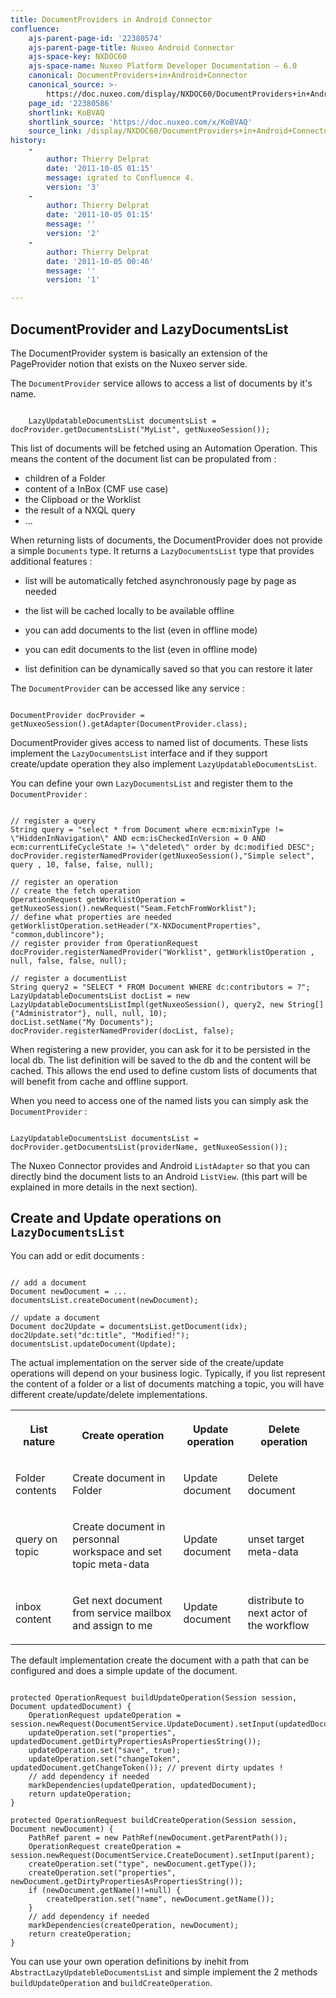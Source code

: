 ```yaml
---
title: DocumentProviders in Android Connector
confluence:
    ajs-parent-page-id: '22380574'
    ajs-parent-page-title: Nuxeo Android Connector
    ajs-space-key: NXDOC60
    ajs-space-name: Nuxeo Platform Developer Documentation — 6.0
    canonical: DocumentProviders+in+Android+Connector
    canonical_source: >-
        https://doc.nuxeo.com/display/NXDOC60/DocumentProviders+in+Android+Connector
    page_id: '22380586'
    shortlink: KoBVAQ
    shortlink_source: 'https://doc.nuxeo.com/x/KoBVAQ'
    source_link: /display/NXDOC60/DocumentProviders+in+Android+Connector
history:
    - 
        author: Thierry Delprat
        date: '2011-10-05 01:15'
        message: igrated to Confluence 4.
        version: '3'
    - 
        author: Thierry Delprat
        date: '2011-10-05 01:15'
        message: ''
        version: '2'
    - 
        author: Thierry Delprat
        date: '2011-10-05 00:46'
        message: ''
        version: '1'

---
```

## DocumentProvider and LazyDocumentsList

The DocumentProvider system is basically an extension of the PageProvider notion that exists on the Nuxeo server side.

The `DocumentProvider` service allows to access a list of documents by it's name.

```

	LazyUpdatableDocumentsList documentsList = docProvider.getDocumentsList("MyList", getNuxeoSession());

```

This list of documents will be fetched using an Automation Operation.
This means the content of the document list can be propulated from :

*   children of a Folder
*   content of a InBox (CMF use case)
*   the Clipboad or the Worklist
*   the result of a NXQL query
*   ...

When returning lists of documents, the DocumentProvider does not provide a simple `Documents` type.
It returns a `LazyDocumentsList` type that provides additional features :

*   list will be automatically fetched asynchronously page by page as needed

*   the list will be cached locally to be available offline

*   you can add documents to the list (even in offline mode)

*   you can edit documents to the list (even in offline mode)

*   list definition can be dynamically saved so that you can restore it later

The `DocumentProvider` can be accessed like any service :

```

DocumentProvider docProvider = getNuxeoSession().getAdapter(DocumentProvider.class);

```

DocumentProvider gives access to named list of documents. These lists implement the `LazyDocumentsList` interface and if they support create/update operation they also implement `LazyUpdatableDocumentsList`.

You can define your own `LazyDocumentsList` and register them to the `DocumentProvider` :

```

// register a query
String query = "select * from Document where ecm:mixinType != \"HiddenInNavigation\" AND ecm:isCheckedInVersion = 0 AND ecm:currentLifeCycleState != \"deleted\" order by dc:modified DESC";
docProvider.registerNamedProvider(getNuxeoSession(),"Simple select", query , 10, false, false, null);

// register an operation
// create the fetch operation
OperationRequest getWorklistOperation = getNuxeoSession().newRequest("Seam.FetchFromWorklist");
// define what properties are needed
getWorklistOperation.setHeader("X-NXDocumentProperties", "common,dublincore");
// register provider from OperationRequest
docProvider.registerNamedProvider("Worklist", getWorklistOperation , null, false, false, null);

// register a documentList
String query2 = "SELECT * FROM Document WHERE dc:contributors = ?";
LazyUpdatableDocumentsList docList = new LazyUpdatableDocumentsListImpl(getNuxeoSession(), query2, new String[]{"Administrator"}, null, null, 10);
docList.setName("My Documents");
docProvider.registerNamedProvider(docList, false);

```

When registering a new provider, you can ask for it to be persisted in the local db. The list definition will be saved to the db and the content will be cached.
This allows the end used to define custom lists of documents that will benefit from cache and offline support.

When you need to access one of the named lists you can simply ask the `DocumentProvider` :

```

LazyUpdatableDocumentsList documentsList = docProvider.getDocumentsList(providerName, getNuxeoSession());

```

The Nuxeo Connector provides and Android `ListAdapter` so that you can directly bind the document lists to an Android `ListView`.
(this part will be explained in more details in the next section).

## Create and Update operations on `LazyDocumentsList`

You can add or edit documents :

```

// add a document
Document newDocument = ...
documentsList.createDocument(newDocument);

// update a document
Document doc2Update = documentsList.getDocument(idx);
doc2Update.set("dc:title", "Modified!");
documentsList.updateDocument(Update);

```

The actual implementation on the server side of the create/update operations will depend on your business logic.
Typically, if you list represent the content of a folder or a list of documents matching a topic, you will have different create/update/delete implementations.

<table><tbody><tr><th colspan="1">

List nature

</th><th colspan="1">

Create operation

</th><th colspan="1">

Update operation

</th><th colspan="1">

Delete operation

</th></tr><tr><td colspan="1">

Folder contents

</td><td colspan="1">

Create document in Folder

</td><td colspan="1">

Update document

</td><td colspan="1">

Delete document

</td></tr><tr><td colspan="1">

query on topic

</td><td colspan="1">

Create document in personnal workspace and set topic meta-data

</td><td colspan="1">

Update document

</td><td colspan="1">

unset target meta-data

</td></tr><tr><td colspan="1">

inbox content

</td><td colspan="1">

Get next document from service mailbox and assign to me

</td><td colspan="1">

Update document

</td><td colspan="1">

distribute to next actor of the workflow

</td></tr></tbody></table>

The default implementation create the document with a path that can be configured and does a simple update of the document.

```

protected OperationRequest buildUpdateOperation(Session session, Document updatedDocument) {
	OperationRequest updateOperation = session.newRequest(DocumentService.UpdateDocument).setInput(updatedDocument);
	updateOperation.set("properties", updatedDocument.getDirtyPropertiesAsPropertiesString());
	updateOperation.set("save", true);
	updateOperation.set("changeToken", updatedDocument.getChangeToken()); // prevent dirty updates !
	// add dependency if needed
	markDependencies(updateOperation, updatedDocument);
	return updateOperation;
}

protected OperationRequest buildCreateOperation(Session session, Document newDocument) {
	PathRef parent = new PathRef(newDocument.getParentPath());
	OperationRequest createOperation = session.newRequest(DocumentService.CreateDocument).setInput(parent);
	createOperation.set("type", newDocument.getType());
	createOperation.set("properties", newDocument.getDirtyPropertiesAsPropertiesString());
	if (newDocument.getName()!=null) {
		createOperation.set("name", newDocument.getName());
	}
	// add dependency if needed
	markDependencies(createOperation, newDocument);
	return createOperation;
}

```

You can use your own operation definitions by inehit from `AbstractLazyUpdatebleDocumentsList` and simple implement the 2 methods `buildUpdateOperation` and `buildCreateOperation`.